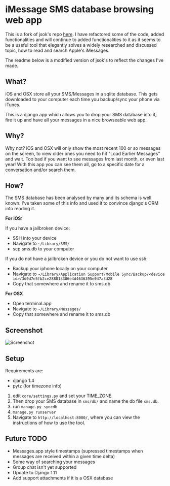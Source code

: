iMessage SMS database browsing web app
======================================
This is a fork of jsok's repo [here](https://github.com/jsok/django-imessage). I have refactored some of the code, added functionalities and will continue to added functionalities to it as it seems to be a useful tool that elegantly solves a widely researched and discussed topic, how to read and search Apple's iMessages.

The readme below is a modified version of jsok's to reflect the changes I've made.

What?
-----
iOS and OSX store all your SMS/Messages in a sqlite database. This gets downloaded to your computer each time you backup/sync your phone via iTunes.

This is a django app which allows you to drop your SMS database into it, fire it up and have all your messages in a nice browseable web app.

Why?
----
Why not? iOS and OSX will only show the most recent 100 or so messages on the screen, to view older ones you need to hit "Load Earlier Messages" and wait. Too bad if you want to see messages from last month, or even last year! With this app you can see them all, go to a specific date for a conversation and/or search them.

How?
----
The SMS database has been analysed by many and its schema is well known. I've taken some of this info and used it to convince django's ORM into reading it.

**For iOS:**

If you have a jailbroken device:

* SSH into your device
* Navigate to `~/Library/SMS/`
* scp sms.db to your computer

If you do not have a jailbroken device or you do not want to use ssh:

* Backup your iphone locally on your computer
* Navigate to `~/Library/Application Support/Mobile Sync/Backup/<device id>/3d0d7e5fb2ce288813306e4d4636395e047a3d28`
* Copy that somewhere and rename it to sms.db

**For OSX**

* Open terminal.app
* Navigate to `~/Library/Messages/`
* Copy that somewhere and rename it to sms.db

Screenshot
----------
![Screenshot](https://raw.github.com/clayshieh/django-imessage/master/messages_screenshot.png)

Setup
-----
Requirements are:
 - django 1.4
 - pytz (for timezone info)

1. edit `core/settings.py` and set your TIME_ZONE.
2. Then drop your SMS database in `sms/db/` and name the db file `sms.db`.
3. run `manage.py syncdb`
4. `manage.py runserver`
6. Navigate to `http://localhost:8000/`, where you can view the instructions of how to use the tool.

Future TODO
-----------
 - Messages.app style timestamps (supressed timestamps when messages are received within a given time delta)
 - Some way of searching your messages
 - Group chat isn't yet supported
 - Update to Django 1.11
 - Add support attachments if it is a OSX database
